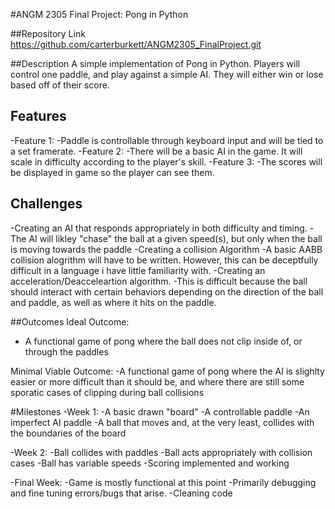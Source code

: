 #ANGM 2305 Final Project: Pong in Python

##Repository Link
<https://github.com/carterburkett/ANGM2305_FinalProject.git>

##Description
A simple implementation of Pong in Python. Players will control one paddle, and play against a simple AI. They will either win or lose based off of their score.

## Features
-Feature 1:
  -Paddle is controllable through keyboard input and will be tied to a set framerate.
-Feature 2:
  -There will be a basic AI in the game. It will scale in difficulty according to the player's skill.
-Feature 3:
  -The scores will be displayed in game so the player can see them.

## Challenges
-Creating an AI that responds appropriately in both difficulty and timing.
  -The AI will likley "chase" the ball at a given speed(s), but only when the ball is moving towards the paddle
-Creating a collision Algorithm
  -A basic AABB collision alogrithm will have to be written. However, this can be deceptfully difficult in a language i have little familiarity with. 
-Creating an acceleration/Deacceleartion algorithm.
  -This is difficult because the ball should interact with certain behaviors depending on the direction of the ball and paddle, as well as where it hits on the paddle.

##Outcomes
Ideal Outcome:
- A functional game of pong where the ball does not clip inside of, or through the paddles

Minimal Viable Outcome:
-A functional game of pong where the AI is slighlty easier or more difficult than it should be, and where there are still some sporatic cases of clipping during ball collisions

#Milestones
-Week 1:
  -A basic drawn "board"
  -A controllable paddle
  -An imperfect AI paddle
  -A ball that moves and, at the very least, collides with the boundaries of the board

-Week 2:
  -Ball collides with paddles
  -Ball acts appropriately with collision cases
  -Ball has variable speeds
  -Scoring implemented and working

-Final Week:
  -Game is mostly functional at this point
  -Primarily debugging and fine tuning errors/bugs that arise.
  -Cleaning code
